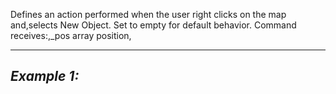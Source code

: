Defines an action performed when the user right clicks on the map and,selects New Object. Set to empty for default behavior. Command receives:,_pos array position,


---
*Example 1:*
-